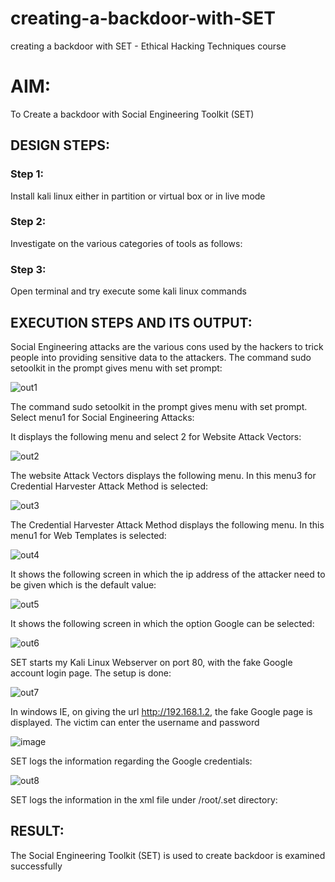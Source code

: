 # creating-a-backdoor-with-SET
creating a backdoor with SET - Ethical Hacking Techniques course

# AIM:
To Create a backdoor with Social Engineering Toolkit (SET)

## DESIGN STEPS:

### Step 1:

Install kali linux either in partition or virtual box or in live mode


### Step 2:

Investigate on the various categories of tools as follows:

### Step 3:

Open terminal and try execute some kali linux commands

## EXECUTION STEPS AND ITS OUTPUT:
Social Engineering attacks are the various cons used by the hackers to trick people into providing sensitive data to the attackers. 
The command sudo setoolkit in the prompt gives menu with set prompt:

![out1](https://github.com/Reebak04/creating-a-backdoor-with-SET/assets/118364993/098c0b3a-88d0-49e8-a20a-9e3e8338f704)

The command sudo setoolkit in the prompt gives menu with set prompt. Select menu1 for Social Engineering Attacks:


It displays the following menu and select 2 for Website Attack Vectors:

![out2](https://github.com/Reebak04/creating-a-backdoor-with-SET/assets/118364993/3bb4c127-f934-4936-b6aa-090c25fa4182)

The website Attack Vectors displays the following menu. In this menu3 for Credential Harvester Attack Method is selected:

![out3](https://github.com/Reebak04/creating-a-backdoor-with-SET/assets/118364993/b18ab1dc-30b7-4ae1-9d4e-2eda273e46bf)

The Credential Harvester Attack Method displays the following menu. In this menu1 for Web Templates is selected:

![out4](https://github.com/Reebak04/creating-a-backdoor-with-SET/assets/118364993/117814d4-f8b6-4479-bcf4-25634df85b17)

It shows the following screen in which the ip address of the attacker need to be given which is the default value:

![out5](https://github.com/Reebak04/creating-a-backdoor-with-SET/assets/118364993/248aac47-e77a-4f2e-940a-4af024cdba97)

It shows the following screen in which the option Google can be selected:

![out6](https://github.com/Reebak04/creating-a-backdoor-with-SET/assets/118364993/fea864fe-011d-472b-9e99-19ba7204633b)


SET starts my Kali Linux Webserver on port 80, with the fake Google account login page. The setup is done:

![out7](https://github.com/Reebak04/creating-a-backdoor-with-SET/assets/118364993/2a0ac6ae-95fd-4d70-98a9-7066ad5fb78f)

In windows IE, on giving the url http://192.168.1.2, the fake Google page is displayed. The victim can enter the username and password

![image](https://github.com/Mithramukund/creating-a-backdoor-with-SET/assets/121608770/2c0c806d-0936-41d2-8292-0aa3113154d0)



SET logs the information regarding the Google credentials:

![out8](https://github.com/Reebak04/creating-a-backdoor-with-SET/assets/118364993/31b58a4f-e4d8-4739-8ffa-2597bb82c4e8)

SET logs the information in the xml file under /root/.set directory:



## RESULT:
The Social Engineering Toolkit (SET) is used to create backdoor is  examined successfully
